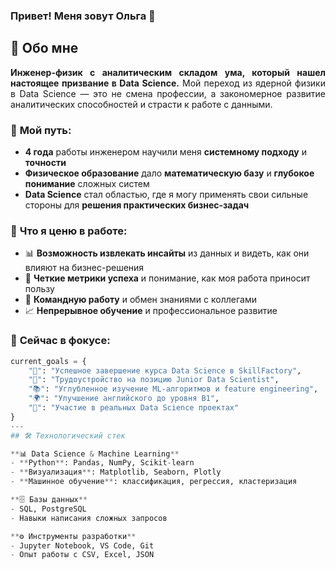 ### Привет! Меня зовут Ольга 👋

## 🎯 Обо мне

<div align="justify">

**Инженер-физик с аналитическим складом ума, который нашел настоящее призвание в Data Science.** Мой переход из ядерной физики в Data Science — это не смена профессии, а закономерное развитие аналитических способностей и страсти к работе с данными.

</div>

### 🔬 **Мой путь:**
- **4 года** работы инженером научили меня **системному подходу** и **точности**
- **Физическое образование** дало **математическую базу** и **глубокое понимание** сложных систем
- **Data Science** стал областью, где я могу применять свои сильные стороны для **решения практических бизнес-задач**

### 🎯 **Что я ценю в работе:**
- 📊 **Возможность извлекать инсайты** из данных и видеть, как они влияют на бизнес-решения
- 🎯 **Четкие метрики успеха** и понимание, как моя работа приносит пользу
- 🤝 **Командную работу** и обмен знаниями с коллегами
- 📈 **Непрерывное обучение** и профессиональное развитие

### 🌱 **Сейчас в фокусе:**
```python
current_goals = {
    "🎯": "Успешное завершение курса Data Science в SkillFactory",
    "🚀": "Трудоустройство на позицию Junior Data Scientist", 
    "📚": "Углубленное изучение ML-алгоритмов и feature engineering",
    "🌍": "Улучшение английского до уровня B1",
    "💼": "Участие в реальных Data Science проектах"
}
---
## 🛠 Технологический стек

**📊 Data Science & Machine Learning**
- **Python**: Pandas, NumPy, Scikit-learn
- **Визуализация**: Matplotlib, Seaborn, Plotly
- **Машинное обучение**: классификация, регрессия, кластеризация

**🗄️ Базы данных**
- SQL, PostgreSQL
- Навыки написания сложных запросов

**⚙️ Инструменты разработки**
- Jupyter Notebook, VS Code, Git
- Опыт работы с CSV, Excel, JSON
